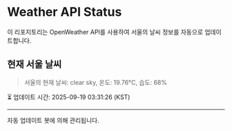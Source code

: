 
# Weather API Status

이 리포지토리는 OpenWeather API를 사용하여 서울의 날씨 정보를 자동으로 업데이트합니다.

## 현재 서울 날씨
> 서울의 현재 날씨: clear sky, 온도: 19.76°C, 습도: 68%

⏳ 업데이트 시간: 2025-09-19 03:31:26 (KST)

---
자동 업데이트 봇에 의해 관리됩니다.
